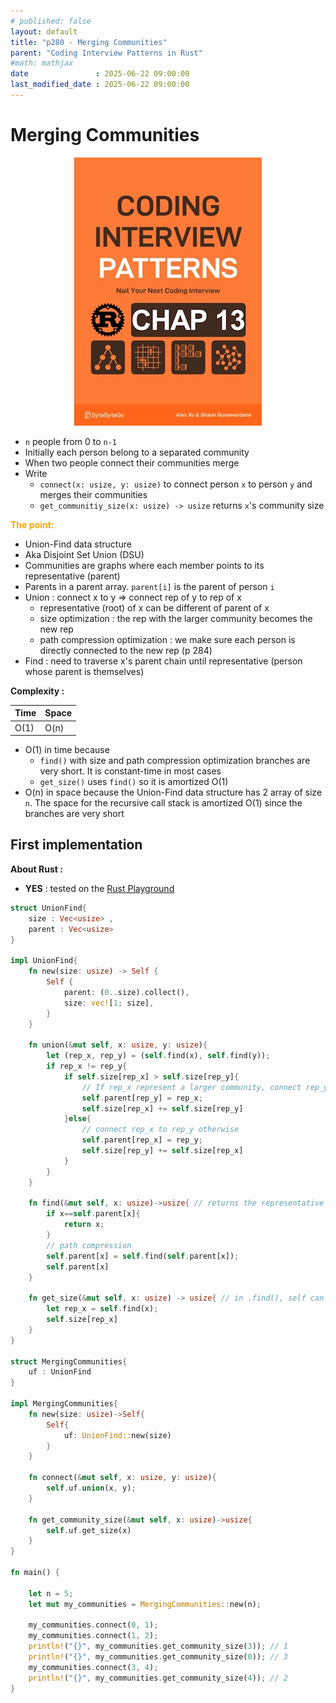 ```yaml
---
# published: false
layout: default
title: "p280 - Merging Communities"
parent: "Coding Interview Patterns in Rust"
#math: mathjax
date               : 2025-06-22 09:00:00
last_modified_date : 2025-06-22 09:00:00
---
```


# Merging Communities

<div align="center">
<img src="../assets/chap_13.webp" alt="" width="300" loading="lazy"/>
</div>

* `n` people from 0 to `n-1`
* Initially each person belong to a separated community
* When two people connect their communities merge
* Write
    * `connect(x: usize, y: usize)` to connect person `x` to person `y` and merges their communities
    * `get_communitiy_size(x: usize) -> usize` returns `x`'s community size

<span style="color:orange"><b>The point:</b></span>

* Union-Find data structure
* Aka Disjoint Set Union (DSU)
* Communities are graphs where each member points to its representative (parent)
* Parents in a parent array. `parent[i]` is the parent of person `i`
* Union : connect x to y => connect rep of y to rep of x
    * representative (root) of x can be different of parent of x
    * size optimization : the rep with the larger community becomes the new rep
    * path compression optimization : we make sure each person is directly connected to the new rep (p 284)
* Find : need to traverse x's parent chain until representative (person whose parent is themselves)


**Complexity :**

| Time        | Space        |
|-------------|--------------|
| O(1)        | O(n)         |

* O(1) in time because 
    * `find()` with size and path compression optimization branches are very short. It is constant-time in most cases 
    * `get_size()` uses `find()` so it is amortized O(1)
* O(n) in space because the Union-Find data structure has 2 array of size  `n`. The space for the recursive call stack is amortized O(1) since the branches are very short 









<!-- <span style="color:red"><b>TODO : </b></span> 
* Add comments in code -->


<!-- * <span style="color:lime"><b>Preferred solution?</b></span>      -->



## First implementation

**About Rust :**
* **YES** : tested on the [Rust Playground](https://play.rust-lang.org/)


```rust
struct UnionFind{
    size : Vec<usize> ,
    parent : Vec<usize> 
}

impl UnionFind{
    fn new(size: usize) -> Self {
        Self {
            parent: (0..size).collect(),
            size: vec![1; size],
        }
    }

    fn union(&mut self, x: usize, y: usize){
        let (rep_x, rep_y) = (self.find(x), self.find(y));
        if rep_x != rep_y{
            if self.size[rep_x] > self.size[rep_y]{
                // If rep_x represent a larger community, connect rep_y community to it
                self.parent[rep_y] = rep_x;
                self.size[rep_x] += self.size[rep_y] 
            }else{
                // connect rep_x to rep_y otherwise
                self.parent[rep_x] = rep_y;
                self.size[rep_y] += self.size[rep_x] 
            }
        }
    }

    fn find(&mut self, x: usize)->usize{ // returns the representative of x
        if x==self.parent[x]{
            return x;
        }
        // path compression
        self.parent[x] = self.find(self.parent[x]);
        self.parent[x]
    }

    fn get_size(&mut self, x: usize) -> usize{ // in .find(), self can mutate
        let rep_x = self.find(x);
        self.size[rep_x]
    }
}

struct MergingCommunities{
    uf : UnionFind
}

impl MergingCommunities{
    fn new(size: usize)->Self{
        Self{
            uf: UnionFind::new(size)
        }
    }

    fn connect(&mut self, x: usize, y: usize){
        self.uf.union(x, y);
    }

    fn get_community_size(&mut self, x: usize)->usize{
        self.uf.get_size(x)
    }
}

fn main() {
    
    let n = 5;
    let mut my_communities = MergingCommunities::new(n);

    my_communities.connect(0, 1);
    my_communities.connect(1, 2);
    println!("{}", my_communities.get_community_size(3)); // 1   
    println!("{}", my_communities.get_community_size(0)); // 3    
    my_communities.connect(3, 4);
    println!("{}", my_communities.get_community_size(4)); // 2
}
```
